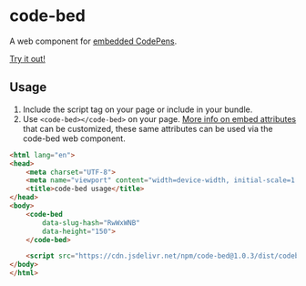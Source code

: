 # code-bed
A web component for [embedded CodePens](https://blog.codepen.io/documentation/embedded-pens/).

[Try it out!](https://codepen.io/rcasto/full/ExVoXKW)

## Usage
1. Include the script tag on your page or include in your bundle.
2. Use `<code-bed></code-bed>` on your page. [More info on embed attributes](https://blog.codepen.io/documentation/embedded-pens/#override-attributes-5) that can be customized, these same attributes can be used via the code-bed web component.

```html
<html lang="en">
<head>
    <meta charset="UTF-8">
    <meta name="viewport" content="width=device-width, initial-scale=1.0">
    <title>code-bed usage</title>
</head>
<body>
    <code-bed
        data-slug-hash="RwWxWNB"
        data-height="150">
    </code-bed>

    <script src="https://cdn.jsdelivr.net/npm/code-bed@1.0.3/dist/codebed.min.js"></script>
</body>
</html>
```